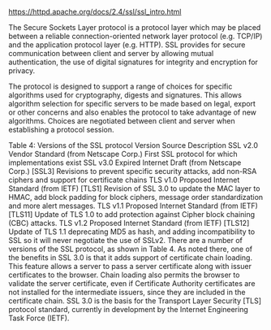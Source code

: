 https://httpd.apache.org/docs/2.4/ssl/ssl_intro.html

The Secure Sockets Layer protocol is a protocol layer which may be placed between a reliable connection-oriented network layer protocol (e.g. TCP/IP) and the application protocol layer (e.g. HTTP). SSL provides for secure communication between client and server by allowing mutual authentication, the use of digital signatures for integrity and encryption for privacy.

The protocol is designed to support a range of choices for specific algorithms used for cryptography, digests and signatures. This allows algorithm selection for specific servers to be made based on legal, export or other concerns and also enables the protocol to take advantage of new algorithms. Choices are negotiated between client and server when establishing a protocol session.

Table 4: Versions of the SSL protocol
Version	Source	Description
SSL v2.0	Vendor Standard (from Netscape Corp.)	First SSL protocol for which implementations exist
SSL v3.0	Expired Internet Draft (from Netscape Corp.) [SSL3]	Revisions to prevent specific security attacks, add non-RSA ciphers and support for certificate chains
TLS v1.0	Proposed Internet Standard (from IETF) [TLS1]	Revision of SSL 3.0 to update the MAC layer to HMAC, add block padding for block ciphers, message order standardization and more alert messages.
TLS v1.1	Proposed Internet Standard (from IETF) [TLS11]	Update of TLS 1.0 to add protection against Cipher block chaining (CBC) attacks.
TLS v1.2	Proposed Internet Standard (from IETF) [TLS12]	Update of TLS 1.1 deprecating MD5 as hash, and adding incompatibility to SSL so it will never negotiate the use of SSLv2.
There are a number of versions of the SSL protocol, as shown in Table 4. As noted there, one of the benefits in SSL 3.0 is that it adds support of certificate chain loading. This feature allows a server to pass a server certificate along with issuer certificates to the browser. Chain loading also permits the browser to validate the server certificate, even if Certificate Authority certificates are not installed for the intermediate issuers, since they are included in the certificate chain. SSL 3.0 is the basis for the Transport Layer Security [TLS] protocol standard, currently in development by the Internet Engineering Task Force (IETF).

